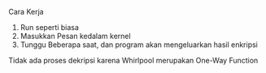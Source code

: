 Cara Kerja
1) Run seperti biasa
2) Masukkan Pesan kedalam kernel
3) Tunggu Beberapa saat, dan program akan mengeluarkan hasil enkripsi

Tidak ada proses dekripsi karena Whirlpool merupakan One-Way Function
